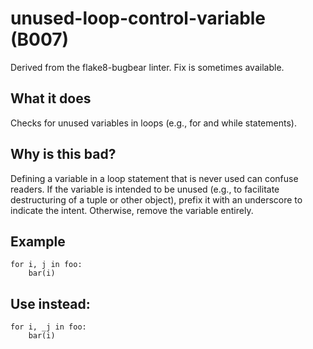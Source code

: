 # unused-loop-control-variable (B007)
Derived from the flake8-bugbear linter.
Fix is sometimes available.
## What it does
Checks for unused variables in loops (e.g., for and while statements).
## Why is this bad?
Defining a variable in a loop statement that is never used can confuse
readers.
If the variable is intended to be unused (e.g., to facilitate
destructuring of a tuple or other object), prefix it with an underscore
to indicate the intent. Otherwise, remove the variable entirely.
## Example
```
for i, j in foo:
    bar(i)
```
## Use instead:
```
for i, _j in foo:
    bar(i)
```